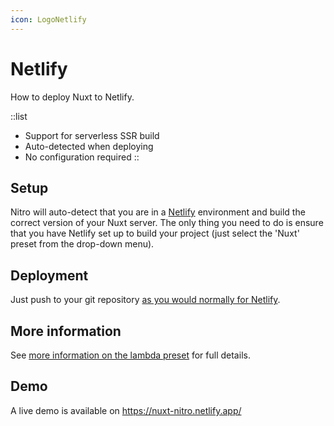 ```yaml
---
icon: LogoNetlify
---
```


# Netlify

How to deploy Nuxt to Netlify.

::list
- Support for serverless SSR build
- Auto-detected when deploying
- No configuration required
::

## Setup

Nitro will auto-detect that you are in a [Netlify](https://www.netlify.com) environment and build the correct version of your Nuxt server. The only thing you need to do is ensure that you have Netlify set up to build your project (just select the 'Nuxt' preset from the drop-down menu).

## Deployment

Just push to your git repository [as you would normally for Netlify](https://docs.netlify.com/configure-builds/getting-started/).

## More information

See [more information on the lambda preset](/deployment/presets/lambda) for full details.

## Demo

A live demo is available on https://nuxt-nitro.netlify.app/
